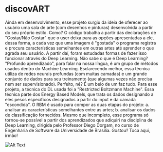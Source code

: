 # discovART

  Ainda em desenvolvimento, esse projeto surgiu da ideia de oferecer ao usuário uma sala de arte (com desenhos e pinturas) desenvolvida a partir do seu próprio estilo. Como? O código trabalha a partir das declarações de "Gostar/Não Gostar" que o user deixa para as opções apresentadas a ele, dessa forma, a cada vez que uma imagem é "gostada" o programa registra e procura características semelhantes em outras artes até aprender o que agrada seu usuário. 
  A partir daí, foram estudadas formas de fazer isso funcionar através do Deep Learning. Não sabe o que é Deep Learning? "Profundo aprendizado", para falar na nossa língua, é um grupo de métodos usados dentro do Machine Learning. Esclarecendo melhor, essa técnica utiliza de redes neurais profundas (com muitas camadas) e um grande conjunto de dados para seu treinamento (que algumas vezes não precisa nem ser supervisionado). Perfeito, né? É um belo de um faz tudo. Para esse projeto, a técnica do DL usada foi a "Restricted Boltzmann Machine".
  Essa técnica parte dos Energy Based Models, que trata os dados designando a eles pesos específicos designados a partir do input e da camada "escondida". O RBM é usado para compor as duas etapas do projeto: a. analisar as características semelhantes entre as artes; b. analisar os dados de classificação fornecidos. 
  Mesmo que incompleto, esse programa só tornou-se possível a partir dos aprendizados que adiquiri na disciplina de Deep Learning, dirigida pelo Professor Diego Dorgam, no curso de Engenharia de Software da Universidade de Brasília.
  Gostou? Toca aqui, irmão!
  
  ![Alt Text](https://www.thevintagenews.com/wp-content/uploads/2018/10/creacion_de_adan_miguel_angel-640x290.jpg)
